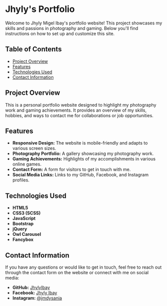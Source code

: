 # Jhyly's Portfolio

Welcome to Jhyly Migel Ibay's portfolio website! This project showcases my skills and passions in photography and gaming. Below you'll find instructions on how to set up and customize this site.

## Table of Contents

- [Project Overview](#project-overview)
- [Features](#features)
- [Technologies Used](#technologies-used)
- [Contact Information](#contact-information)

## Project Overview

This is a personal portfolio website designed to highlight my photography work and gaming achievements. It provides an overview of my skills, hobbies, and ways to contact me for collaborations or job opportunities.

## Features

- **Responsive Design:** The website is mobile-friendly and adapts to various screen sizes.
- **Photography Portfolio:** A gallery showcasing my photography work.
- **Gaming Achievements:** Highlights of my accomplishments in various online games.
- **Contact Form:** A form for visitors to get in touch with me.
- **Social Media Links:** Links to my GitHub, Facebook, and Instagram profiles.

## Technologies Used

- **HTML5**
- **CSS3 (SCSS)**
- **JavaScript**
- **Bootstrap**
- **jQuery**
- **Owl Carousel**
- **Fancybox**

## Contact Information

If you have any questions or would like to get in touch, feel free to reach out through the contact form on the website or connect with me on social media:

- **GitHub:** [JhylyIbay](https://github.com/JhylyIbay)
- **Facebook:** [Jhyly Ibay](https://www.facebook.com/profile.php?id=100082419230241)
- **Instagram:** [@jmdysania](https://www.instagram.com/jmdysania/)
